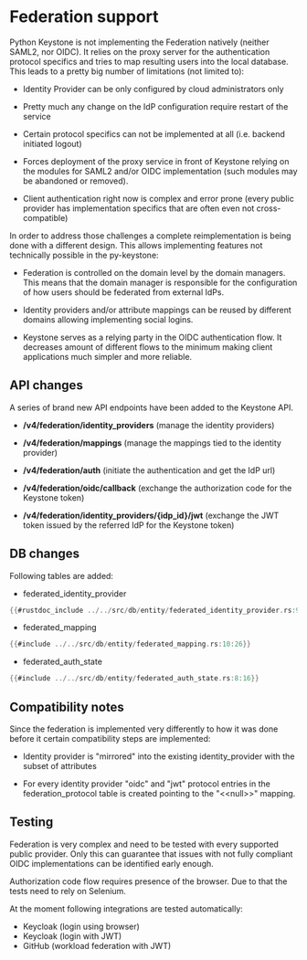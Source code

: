 # Federation support

Python Keystone is not implementing the Federation natively (neither SAML2, nor
OIDC). It relies on the proxy server for the authentication protocol specifics
and tries to map resulting users into the local database. This leads to a
pretty big number of limitations (not limited to):

- Identity Provider can be only configured by cloud administrators only

- Pretty much any change on the IdP configuration require restart of the service

- Certain protocol specifics can not be implemented at all (i.e. backend
  initiated logout)

- Forces deployment of the proxy service in front of Keystone relying on the
  modules for SAML2 and/or OIDC implementation (such modules may be abandoned
  or removed).

- Client authentication right now is complex and error prone (every public
  provider has implementation specifics that are often even not cross-compatible)

In order to address those challenges a complete reimplementation is being done
with a different design. This allows implementing features not technically
possible in the py-keystone:

- Federation is controlled on the domain level by the domain managers. This
  means that the domain manager is responsible for the configuration of how users
  should be federated from external IdPs.

- Identity providers and/or attribute mappings can be reused by different
  domains allowing implementing social logins.

- Keystone serves as a relying party in the OIDC authentication flow. It
  decreases amount of different flows to the minimum making client applications
  much simpler and more reliable.


## API changes

A series of brand new API endpoints have been added to the Keystone API.

- **/v4/federation/identity_providers** (manage the identity providers)

- **/v4/federation/mappings** (manage the mappings tied to the identity provider)

- **/v4/federation/auth** (initiate the authentication and get the IdP url)

- **/v4/federation/oidc/callback** (exchange the authorization code for the Keystone token)

- **/v4/federation/identity_providers/{idp_id}/jwt**
  (exchange the JWT token issued by the referred IdP for the Keystone token)

## DB changes

Following tables are added:

- federated_identity_provider

```rust
{{#rustdoc_include ../../src/db/entity/federated_identity_provider.rs:9:22}}
```

- federated_mapping

```rust
{{#include ../../src/db/entity/federated_mapping.rs:10:26}}
```

- federated_auth_state

```rust
{{#include ../../src/db/entity/federated_auth_state.rs:8:16}}
```


## Compatibility notes

Since the federation is implemented very differently to how it was done before
it certain compatibility steps are implemented:

- Identity provider is "mirrored" into the existing identity_provider with the
  subset of attributes

- For every identity provider "oidc" and "jwt" protocol entries in the
  federation_protocol table is created pointing to the "\<\<null\>\>" mapping.

## Testing

Federation is very complex and need to be tested with every supported public
provider. Only this can guarantee that issues with not fully compliant OIDC
implementations can be identified early enough.

Authorization code flow requires presence of the browser. Due to that the tests
need to rely on Selenium.

At the moment following integrations are tested automatically:

- Keycloak (login using browser)
- Keycloak (login with JWT)
- GitHub (workload federation with JWT)
